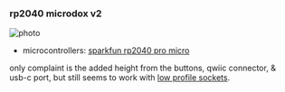 ### rp2040 microdox v2
![photo](https://raw.githubusercontent.com/waffle87/microdox/master/images/mdox.png)

* microcontrollers: [sparkfun rp2040 pro micro](https://www.sparkfun.com/products/18288)

only complaint is the added height from the buttons, qwiic connector, & usb-c port, but still seems to work with [low profile sockets](https://www.digikey.com/product-detail/en/mill-max-manufacturing-corp/315-43-164-41-003000/ED4764-64-ND/1212143).

